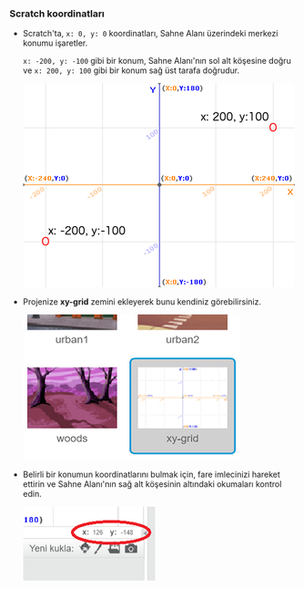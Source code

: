 ### Scratch koordinatları

+ Scratch'ta, `x: 0, y: 0` koordinatları, Sahne Alanı üzerindeki merkezi konumu işaretler.
    
    `x: -200, y: -100` gibi bir konum, Sahne Alanı'nın sol alt köşesine doğru ve `x: 200, y: 100` gibi bir konum sağ üst tarafa doğrudur.
    
    ![Sahne koordinatları](images/coordinates-stage.png)

+ Projenize **xy-grid** zemini ekleyerek bunu kendiniz görebilirsiniz.
    
    ![Sahne koordinatları](images/coordinates-backdrop.png)

+ Belirli bir konumun koordinatlarını bulmak için, fare imlecinizi hareket ettirin ve Sahne Alanı'nın sağ alt köşesinin altındaki okumaları kontrol edin.
    
    ![Koordinat okumaları](images/coordinates-xy-example.png)